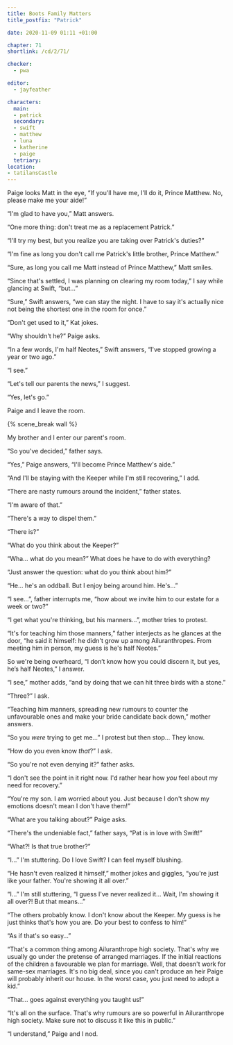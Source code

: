 ```yaml
---
title: Boots Family Matters
title_postfix: "Patrick"

date: 2020-11-09 01:11 +01:00

chapter: 71
shortlink: /cd/2/71/

checker:
  - pwa

editor: 
  - jayfeather

characters:
  main:
  - patrick
  secondary:
  - swift
  - matthew
  - luna
  - katherine
  - paige
  tetriary:
location:
- tatilansCastle
---
```

Paige looks Matt in the eye, “If you'll have me, I'll do it, Prince Matthew.
No, please make me your aide!”

“I'm glad to have you,” Matt answers.

“One more thing: don't treat me as a replacement Patrick.”

“I'll try my best, but you realize you are taking over Patrick's duties?”

“I'm fine as long you don't call me Patrick's little brother, Prince Matthew.”

“Sure, as long you call me Matt instead of Prince Matthew,” Matt smiles.

“Since that's settled, I was planning on clearing my room today,” I say while glancing at Swift, “but…”

“Sure,” Swift answers, “we can stay the night.
I have to say it's actually nice not being the shortest one in the room for once.”

“Don't get used to it,” Kat jokes.

“Why shouldn't he?” Paige asks.

“In a few words, I'm half Neotes,” Swift answers, “I've stopped growing a year or two ago.”

“I see.”

“Let's tell our parents the news,” I suggest.

“Yes, let's go.”

Paige and I leave the room.

{% scene_break wall %}

My brother and I enter our parent's room.

“So you've decided,” father says.

“Yes,” Paige answers, “I'll become Prince Matthew's aide.”

“And I'll be staying with the Keeper while I'm still recovering,” I add.

“There are nasty rumours around the incident,” father states.

“I'm aware of that.”

“There's a way to dispel them.”

“There is?”

“What do you think about the Keeper?”

“Wha… what do you mean?” What does he have to do with everything?

“Just answer the question: what do you think about him?”

“He… he's an oddball. But I enjoy being around him. He's…”

“I see…”, father interrupts me, “how about we invite him to our estate for a week or two?”

“I get what you're thinking, but his manners…”, mother tries to protest.

“It's for teaching him those manners,” father interjects as he glances at the door, “he said it himself: he didn't grow up among Ailuranthropes.
From meeting him in person, my guess is he's half Neotes.”

So we're being overheard, “I don’t know how you could discern it, but yes, he’s half Neotes,” I answer.

“I see,” mother adds, “and by doing that we can hit three birds with a stone.”

“Three?” I ask.

“Teaching him manners, spreading new rumours to counter the unfavourable ones and make your bride candidate back down,” mother answers.

“So you *were* trying to get me…” I protest but then stop… They know.

“How do you even know *that*?” I ask.

“So you're not even denying it?” father asks.

“I don't see the point in it right now. I'd rather hear how *you* feel about my need for recovery.”

“You're my son.
I am worried about you.
Just because I don't show my emotions doesn't mean I don't have them!”

“What are you talking about?” Paige asks.

“There's the undeniable fact,” father says, “Pat is in love with Swift!”

“What?! Is that true brother?”

“I…” I'm stuttering. Do I love Swift? I can feel myself blushing.

“He hasn't even realized it himself,” mother jokes and giggles, “you're just like your father. You're showing it all over.”

“I…” I'm still stuttering, “I guess I've never realized it…
Wait, I'm showing it all over?!
But that means…”

“The others probably know.
I don't know about the Keeper.
My guess is he just thinks that's how you are.
Do your best to confess to him!”

“As if that's so easy…”

“That's a common thing among Ailuranthrope high society.
That's why we usually go under the pretense of arranged marriages.
If the initial reactions of the children a favourable we plan for marriage.
Well, that doesn't work for same-sex marriages.
It's no big deal, since you can't produce an heir Paige will probably inherit our house.
In the worst case, you just need to adopt a kid.”

“That… goes against everything you taught us!”

“It's all on the surface. That's why rumours are so powerful in Ailuranthrope high society.
Make sure not to discuss it like this in public.”

“I understand,” Paige and I nod.
